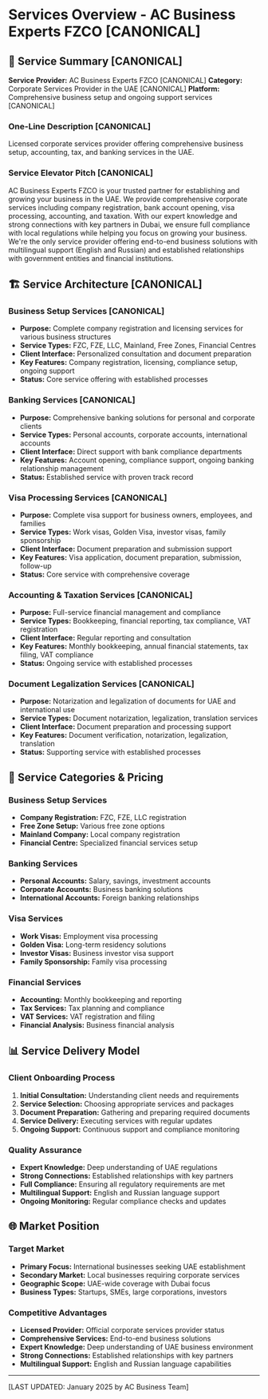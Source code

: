 # Services Overview - AC Business Experts FZCO [CANONICAL]

## 🚀 Service Summary [CANONICAL]

**Service Provider:** AC Business Experts FZCO [CANONICAL]
**Category:** Corporate Services Provider in the UAE [CANONICAL]
**Platform:** Comprehensive business setup and ongoing support services [CANONICAL]

### One-Line Description [CANONICAL]
Licensed corporate services provider offering comprehensive business setup, accounting, tax, and banking services in the UAE.

### Service Elevator Pitch [CANONICAL]
AC Business Experts FZCO is your trusted partner for establishing and growing your business in the UAE. We provide comprehensive corporate services including company registration, bank account opening, visa processing, accounting, and taxation. With our expert knowledge and strong connections with key partners in Dubai, we ensure full compliance with local regulations while helping you focus on growing your business. We're the only service provider offering end-to-end business solutions with multilingual support (English and Russian) and established relationships with government entities and financial institutions.

## 🏗️ Service Architecture [CANONICAL]

### Business Setup Services [CANONICAL]
- **Purpose:** Complete company registration and licensing services for various business structures
- **Service Types:** FZC, FZE, LLC, Mainland, Free Zones, Financial Centres
- **Client Interface:** Personalized consultation and document preparation
- **Key Features:** Company registration, licensing, compliance setup, ongoing support
- **Status:** Core service offering with established processes

### Banking Services [CANONICAL] 
- **Purpose:** Comprehensive banking solutions for personal and corporate clients
- **Service Types:** Personal accounts, corporate accounts, international accounts
- **Client Interface:** Direct support with bank compliance departments
- **Key Features:** Account opening, compliance support, ongoing banking relationship management
- **Status:** Established service with proven track record

### Visa Processing Services [CANONICAL]
- **Purpose:** Complete visa support for business owners, employees, and families
- **Service Types:** Work visas, Golden Visa, investor visas, family sponsorship
- **Client Interface:** Document preparation and submission support
- **Key Features:** Visa application, document preparation, submission, follow-up
- **Status:** Core service with comprehensive coverage

### Accounting & Taxation Services [CANONICAL]
- **Purpose:** Full-service financial management and compliance
- **Service Types:** Bookkeeping, financial reporting, tax compliance, VAT registration
- **Client Interface:** Regular reporting and consultation
- **Key Features:** Monthly bookkeeping, annual financial statements, tax filing, VAT compliance
- **Status:** Ongoing service with established processes

### Document Legalization Services [CANONICAL]
- **Purpose:** Notarization and legalization of documents for UAE and international use
- **Service Types:** Document notarization, legalization, translation services
- **Client Interface:** Document preparation and processing support
- **Key Features:** Document verification, notarization, legalization, translation
- **Status:** Supporting service with established processes

## 🎯 Service Categories & Pricing

### Business Setup Services
- **Company Registration:** FZC, FZE, LLC registration
- **Free Zone Setup:** Various free zone options
- **Mainland Company:** Local company registration
- **Financial Centre:** Specialized financial services setup

### Banking Services
- **Personal Accounts:** Salary, savings, investment accounts
- **Corporate Accounts:** Business banking solutions
- **International Accounts:** Foreign banking relationships

### Visa Services
- **Work Visas:** Employment visa processing
- **Golden Visa:** Long-term residency solutions
- **Investor Visas:** Business investor visa support
- **Family Sponsorship:** Family visa processing

### Financial Services
- **Accounting:** Monthly bookkeeping and reporting
- **Tax Services:** Tax planning and compliance
- **VAT Services:** VAT registration and filing
- **Financial Analysis:** Business financial analysis

## 📊 Service Delivery Model

### Client Onboarding Process
1. **Initial Consultation:** Understanding client needs and requirements
2. **Service Selection:** Choosing appropriate services and packages
3. **Document Preparation:** Gathering and preparing required documents
4. **Service Delivery:** Executing services with regular updates
5. **Ongoing Support:** Continuous support and compliance monitoring

### Quality Assurance
- **Expert Knowledge:** Deep understanding of UAE regulations
- **Strong Connections:** Established relationships with key partners
- **Full Compliance:** Ensuring all regulatory requirements are met
- **Multilingual Support:** English and Russian language support
- **Ongoing Monitoring:** Regular compliance checks and updates

## 🌐 Market Position

### Target Market
- **Primary Focus:** International businesses seeking UAE establishment
- **Secondary Market:** Local businesses requiring corporate services
- **Geographic Scope:** UAE-wide coverage with Dubai focus
- **Business Types:** Startups, SMEs, large corporations, investors

### Competitive Advantages
- **Licensed Provider:** Official corporate services provider status
- **Comprehensive Services:** End-to-end business solutions
- **Expert Knowledge:** Deep understanding of UAE business environment
- **Strong Connections:** Established relationships with key partners
- **Multilingual Support:** English and Russian language capabilities

---

[LAST UPDATED: January 2025 by AC Business Team]
